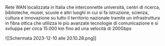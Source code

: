 Rete WAN localizzata in Italia che interconnette università, centri di ricerca, biblioteche, musei, scuole e altri luoghi in cui si fa istruzione, scienza, cultura e innovazione su tutto il territorio nazionale tramite un infrastruttura in fibra ottica che utilizza le più avanzate tecnologie di comunicazione e si sviluppa per circa 15.000 km fino ad una velocità di 200Gbps

![[Schermata 2023-12-10 alle 20.10.28.png]]